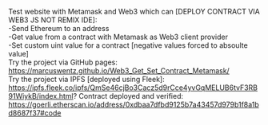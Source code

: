 Test website with Metamask and Web3 which can [DEPLOY CONTRACT VIA WEB3 JS NOT REMIX IDE]:\
  -Send Ethereum to an address\
  -Get value from a contract with Metamask as Web3 client provider\
  -Set custom uint value for a contract [negative values forced to absoulte value]\
  Try the project via GitHub pages:\
  https://marcuswentz.github.io/Web3_Get_Set_Contract_Metamask/ \
  Try the project via IPFS [deployed using Fleek]:\
  https://ipfs.fleek.co/ipfs/QmSe46cjBo3Cacz5d9rCce4yvGqMELUB6tvF3RB91WiykB/index.html?
  Contract deployed and verified: 
  https://goerli.etherscan.io/address/0xdbaa7dfbd9125b7a43457d979b1f8a1bd8687f37#code
